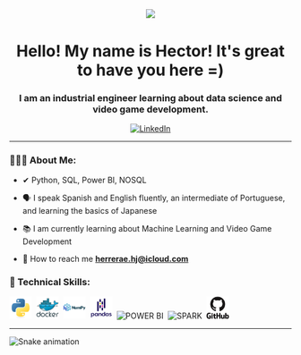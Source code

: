 <div id ="header" align="center">
    <img src="https://media.giphy.com/media/LR5ZBwZHv02lmpVoEU/giphy-downsized-large.gif" width= "200"/>
    <h1 align ="center"> Hello! My name is Hector! It's great to have you here =) </h1>
    <h3 align = "center"> I am an industrial engineer learning about data science and video game development.
    </he>
</div>


<div id="badges" align="center">
    <a href="https://www.linkedin.com/in/herrerraespinolahj" target="_blank">
        <img src ="https://img.shields.io/badge/LinkedIn-www.linkedin.com%2Fin%2Fherrerraespinolahj-blue"
            alt ="LinkedIn" >
    </a>
</div>

---
### 👨🏽‍💻 About Me: 

- ✔ Python, SQL, Power BI, NOSQL

- 🗣  I speak Spanish and English fluently, an intermediate of Portuguese, and learning the basics of Japanese

- 📚 I am currently learning about Machine Learning and Video Game Development

- 📩 How to reach me **herrerae.hj@icloud.com**



<div align ="left">
    <h3> 🔨 Technical Skills:</h3>
    <div>
    <img src="https://github.com/devicons/devicon/blob/master/icons/python/python-original.svg" title="PYTHON" alt="PYTHON" width="40" height="40"/>&nbsp;
   <img src= "https://github.com/devicons/devicon/blob/master/icons/docker/docker-original-wordmark.svg" title="DOCKER" alt="DOCKER" width="40" height="40"/>&nbsp;
   <img src= "https://github.com/devicons/devicon/blob/master/icons/numpy/numpy-original-wordmark.svg" title="NUMPY" alt="NUMPY" width="40" height="40"/>&nbsp;
    <img src= "https://github.com/devicons/devicon/blob/master/icons/pandas/pandas-original-wordmark.svg" title="PANDAS" alt="PANDAS" width="40" height="40"/>&nbsp;
    <img src= "https://store-images.s-microsoft.com/image/apps.8409.14405452487353876.a6612b1c-3bfc-46da-ad7e-0dd83b65757d.69df8840-e52b-4609-9202-6f2c5f92aea1" title="POWER BI" alt="POWER BI" width="40" height="40"/>&nbsp;
    <img src= "https://xuri.me/wp-content/uploads/2016/03/apache-spark-logo.png" title="SPARK" alt="SPARK" width="40" height="40"/>&nbsp;
    <img src= "https://github.com/devicons/devicon/blob/master/icons/github/github-original-wordmark.svg" title="GITHUB" alt="GITHUB" width="40" height="40"/>&nbsp;

    
---

![Snake animation](https://github.com/hectorherreraespinola/hectorherreraespinola/blob/output/github-contribution-grid-snake.svg)




